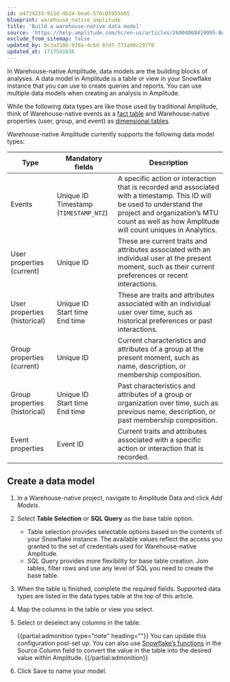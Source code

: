 ```yaml
---
id: e4734233-911d-4b24-bea6-570c05955b05
blueprint: warehouse_native_amplitude
title: 'Build a warehouse-native data model'
source: 'https://help.amplitude.com/hc/en-us/articles/26004068419995-Build-a-warehouse-native-data-model'
exclude_from_sitemap: false
updated_by: 0c3a318b-936a-4cbd-8fdf-771a90c297f0
updated_at: 1717541636
---
```

In Warehouse-native Amplitude, data models are the building blocks of analyses. A data model in Amplitude is a table or view in your Snowflake instance that you can use to create queries and reports. You can use multiple data models when creating an analysis in Amplitude. 

While the following data types are like those used by traditional Amplitude, think of Warehouse-native events as a [fact table](https://en.wikipedia.org/wiki/Fact_table) and Warehouse-native properties (user, group, and event) as [dimensional tables](https://en.wikipedia.org/wiki/Dimension_(data_warehouse)).

Warehouse-native Amplitude currently supports the following data model types:

| Type   | Mandatory fields                             | Description                                                                                                                                                                                                                |
| ------ | -------------------------------------------- | -------------------------------------------------------------------------------------------------------------------------------------------------------------------------------------------------------------------------- |
| Events | Unique ID <br /> Timestamp (`TIMESTAMP_NTZ`) | A specific action or interaction that is recorded and associated with a timestamp. This ID will be used to understand the project and organization’s MTU count as well as how Amplitude will count uniques in Analytics. |
| User properties (current) | Unique ID | 	These are current traits and attributes associated with an individual user at the present moment, such as their current preferences or recent interactions. |
| User properties (historical) | Unique ID <br /> Start time <br /> End time | These are traits and attributes associated with an individual user over time, such as historical preferences or past interactions. |
| Group properties (current) | Unique ID | 	Current characteristics and attributes of a group at the present moment, such as name, description, or membership composition. |
| Group properties (historical) |  Unique ID <br /> Start time <br /> End time | Past characteristics and attributes of a group or organization over time, such as previous name, description, or past membership composition. |
| Event properties | Event ID | Current traits and attributes associated with a specific action or interaction that is recorded. | 

## Create a data model

1. In a Warehouse-native project, navigate to Amplitude Data and click *Add Models*.
2. Select **Table Selection** or **SQL Query** as the base table option.
   * Table selection provides selectable options based on the contents of your Snowflake instance. The available values reflect the access you granted to the set of credentials used for Warehouse-native Amplitude.
   * SQL Query provides more flexibility for base table creation. Join tables, filter rows and use any level of SQL you need to create the base table.

3. When the table is finished, complete the required fields. Supported data types are listed in the data types table at the top of this article.
4. Map the columns in the table or view you select.
5. Select or deselect any columns in the table.

    {{partial:admonition type="note" heading=""}}
    You can update this configuration post-set up. You can also use [Snowflake’s functions](https://docs.snowflake.com/en/sql-reference-functions) in the Source Column field to convert the value in the table into the desired value within Amplitude.
    {{/partial:admonition}}

6. Click Save to name your model.
